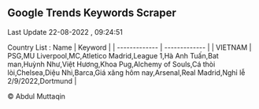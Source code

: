 

## Google Trends Keywords Scraper 
 
Last Update 22-08-2022 , 09:24:51

Country List :
 Name  | Keyword |
| ------------- | ------------- |
| VIETNAM | PSG,MU Liverpool,MC,Atletico Madrid,League 1,Hà Anh Tuấn,Bat man,Huỳnh Như,Việt Hương,Khoa Pug,Alchemy of Souls,Cá thòi lòi,Chelsea,Diệu Nhi,Barca,Giá xăng hôm nay,Arsenal,Real Madrid,Nghỉ lễ 2/9/2022,Dortmund |



© Abdul Muttaqin 
